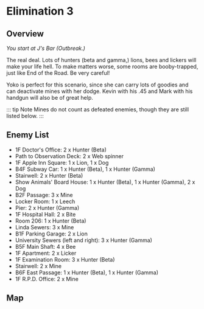 # Elimination 3

## Overview

*You start at J's Bar (Outbreak.)*

The real deal. Lots of hunters (beta and gamma,) lions, bees and lickers will make your life hell. To make matters worse, some rooms are booby-trapped, just like End of the Road. Be very careful!

Yoko is perfect for this scenario, since she can carry lots of goodies and can deactivate mines with her dodge. Kevin with his .45 and Mark with his handgun will also be of great help.

::: tip Note
Mines do not count as defeated enemies, though they are still listed below.
:::
## Enemy List

- 1F Doctor's Office: 2 x Hunter (Beta)
- Path to Observation Deck: 2 x Web spinner
- 1F Apple Inn Square: 1 x Lion, 1 x Dog
- B4F Subway Car: 1 x Hunter (Beta), 1 x Hunter (Gamma)
- Stairwell: 2 x Hunter (Beta)
- Show Animals' Board House: 1 x Hunter (Beta), 1 x Hunter (Gamma), 2 x Dog
- B2F Passage: 3 x Mine
- Locker Room: 1 x Leech
- Pier: 2 x Hunter (Gamma)
- 1F Hospital Hall: 2 x Bite
- Room 206: 1 x Hunter (Beta)
- Linda Sewers: 3 x Mine
- B1F Parking Garage: 2 x Lion
- University Sewers (left and right): 3 x Hunter (Gamma)
- B5F Main Shaft: 4 x Bee
- 1F Apartment: 2 x Licker
- 1F Examination Room: 3 x Hunter (Beta)
- Stairwell: 2 x Mine
- B6F East Passage: 1 x Hunter (Beta), 1 x Hunter (Gamma)
- 1F R.P.D. Office: 2 x Mine

## Map

<EliminationMap :num="3" />

